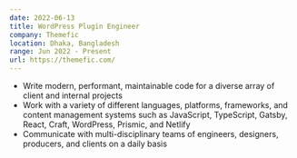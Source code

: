 ```yaml
---
date: 2022-06-13
title: WordPress Plugin Engineer
company: Themefic
location: Dhaka, Bangladesh
range: Jun 2022 - Present
url: https://themefic.com/
---
```


- Write modern, performant, maintainable code for a diverse array of client and internal projects
- Work with a variety of different languages, platforms, frameworks, and content management systems such as JavaScript, TypeScript, Gatsby, React, Craft, WordPress, Prismic, and Netlify
- Communicate with multi-disciplinary teams of engineers, designers, producers, and clients on a daily basis

